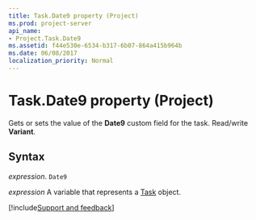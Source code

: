 ```yaml
---
title: Task.Date9 property (Project)
ms.prod: project-server
api_name:
- Project.Task.Date9
ms.assetid: f44e530e-6534-b317-6b07-864a415b964b
ms.date: 06/08/2017
localization_priority: Normal
---
```



# Task.Date9 property (Project)

Gets or sets the value of the  **Date9** custom field for the task. Read/write **Variant**.


## Syntax

_expression_. `Date9`

_expression_ A variable that represents a [Task](./Project.Task.md) object.

[!include[Support and feedback](~/includes/feedback-boilerplate.md)]